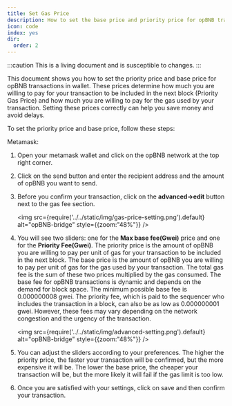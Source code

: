 ```yaml
---
title: Set Gas Price
description: How to set the base price and priority price for opBNB transactions
icon: code
index: yes
dir:
  order: 2
---
```


:::caution
This is a living document and is susceptible to changes.
:::

This document shows you how to set the priority price and base price for opBNB transactions in wallet. These prices determine how much you are willing to pay for your transaction to be included in the next block (Priority Gas Price) and how much you are willing to pay for the gas used by your transaction. Setting these prices correctly can help you save money and avoid delays.

To set the priority price and base price, follow these steps:

Metamask:

1. Open your metamask wallet and click on the opBNB network at the top right corner.

2. Click on the send button and enter the recipient address and the amount of opBNB you want to send.

3. Before you confirm your transaction, click on the **advanced->edit** button next to the gas fee section.

   <img
   src={require('../../static/img/gas-price-setting.png').default}
   alt="opBNB-bridge"
   style={{zoom:"48%"}}
   />

4. You will see two sliders: one for the **Max base fee(Gwei)** price and one for the **Priority Fee(Gwei)**. The priority price is the amount of opBNB you are willing to pay per unit of gas for your transaction to be included in the next block. The base price is the amount of opBNB you are willing to pay per unit of gas for the gas used by your transaction. The total gas fee is the sum of these two prices multiplied by the gas consumed. The base fee for opBNB transactions is dynamic and depends on the demand for block space. The minimum possible base fee is 0.000000008 gwei. The priority fee, which is paid to the sequencer who includes the transaction in a block, can also be as low as 0.000000001 gwei. However, these fees may vary depending on the network congestion and the urgency of the transaction.

   <img
   src={require('../../static/img/advanced-setting.png').default}
   alt="opBNB-bridge"
   style={{zoom:"48%"}}
   />

5. You can adjust the sliders according to your preferences. The higher the priority price, the faster your transaction will be confirmed, but the more expensive it will be. The lower the base price, the cheaper your transaction will be, but the more likely it will fail if the gas limit is too low.

6. Once you are satisfied with your settings, click on save and then confirm your transaction.
